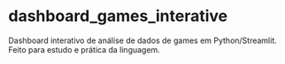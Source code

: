 # dashboard_games_interative
Dashboard interativo de análise de dados de games em Python/Streamlit. Feito para estudo e prática da linguagem. 

